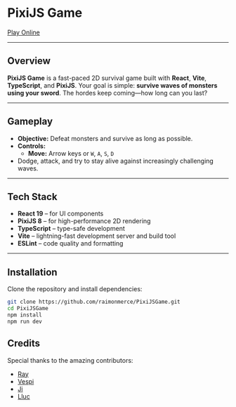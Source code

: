 # PixiJS Game

[Play Online](https://raimonmerce.github.io/PixiJSGame)

---

## Overview

**PixiJS Game** is a fast-paced 2D survival game built with **React**, **Vite**, **TypeScript**, and **PixiJS**. Your goal is simple: **survive waves of monsters using your sword**. The hordes keep coming—how long can you last?

---

## Gameplay

- **Objective:** Defeat monsters and survive as long as possible.
- **Controls:**
  - **Move:** Arrow keys or `W`, `A`, `S`, `D`
- Dodge, attack, and try to stay alive against increasingly challenging waves.

---

## Tech Stack

- **React 19** – for UI components
- **PixiJS 8** – for high-performance 2D rendering
- **TypeScript** – type-safe development
- **Vite** – lightning-fast development server and build tool
- **ESLint** – code quality and formatting

---

## Installation

Clone the repository and install dependencies:

```bash
git clone https://github.com/raimonmerce/PixiJSGame.git
cd PixiJSGame
npm install
npm run dev
```

## Credits

Special thanks to the amazing contributors:
- [Ray](https://github.com/raimonmerce)
- [Vespi](https://www.instagram.com/vampirozombi/)
- [Ji](https://www.linkedin.com/in/jun-jie-ji-chen/)
- [Lluc](https://www.artstation.com/lluc_baliarda)